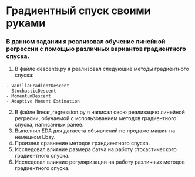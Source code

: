# Градиентный спуск своими руками

### В данном задании я реализовал обучение линейной регрессии с помощью различных вариантов градиентного спуска.
  1. В файле descents.py я реализовал следующие методы градиентного спуска:
     
    - VanillaGradientDescent
    - StochasticDescent
    - MomentumDescent
    - Adaptive Moment Estimation
  2. В файле linear_regression.py я написал свою реализацию линейной регресии, обучаемой с использованием методов градиентного спуска, написанных ранее.
  3. Выполнил EDA для датасета объявлений по продаже машин на немецком Ebay.
  4. Произвел сравнение методов грандиентного спуска.
  5. Исследовал влияние размера батча на работу стохастического градиентного спуска.
  6. Исследовал влияние регуляризации на работу различных методов градиентного спуска.
     
